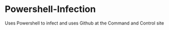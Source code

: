 Powershell-Infection
====================

Uses Powershell to infect and uses Github at the Command and Control site
